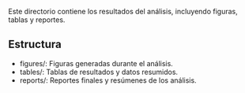 Este directorio contiene los resultados del análisis, incluyendo figuras, tablas y reportes.

## Estructura
- figures/: Figuras generadas durante el análisis.
- tables/: Tablas de resultados y datos resumidos.
- reports/: Reportes finales y resúmenes de los análisis.
